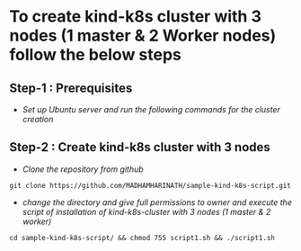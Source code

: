 <!-- Headings -->
# To create kind-k8s cluster with 3 nodes (1 master & 2 Worker nodes) follow the below steps
## Step-1 : Prerequisites
* *Set up Ubuntu server and run the following commands for the cluster creation*
## Step-2 : Create kind-k8s cluster with 3 nodes
<!-- Blockquote -->
<!-- italics -->
* *Clone the repository from github*
```
git clone https://github.com/MADHAMHARINATH/sample-kind-k8s-script.git
```
* *change the directory and give full permissions to owner and execute the script of installation of kind-k8s-cluster with 3 nodes (1 master & 2 worker)*
```
cd sample-kind-k8s-script/ && chmod 755 script1.sh && ./script1.sh
```
